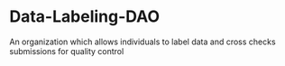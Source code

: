 # Data-Labeling-DAO
An organization which allows individuals to label data and cross checks submissions for quality control
